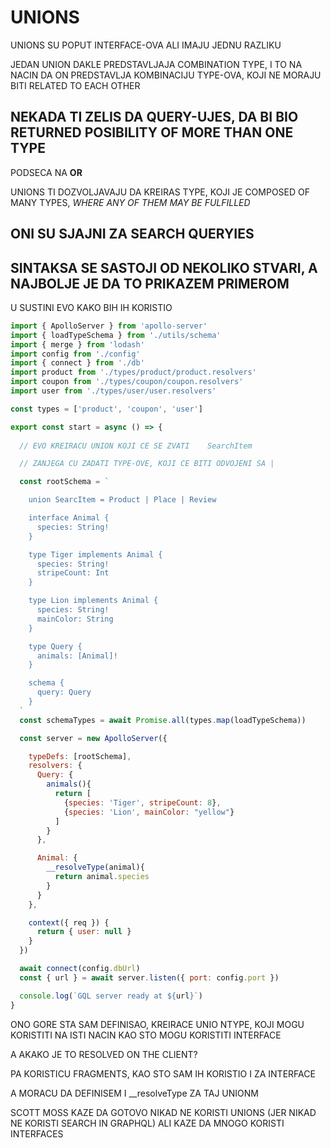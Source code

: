 # UNIONS

UNIONS SU POPUT INTERFACE-OVA ALI IMAJU JEDNU RAZLIKU

JEDAN UNION DAKLE PREDSTAVLJAJA COMBINATION TYPE, I TO NA NACIN DA ON PREDSTAVLJA KOMBINACIJU TYPE-OVA, KOJI NE MORAJU BITI RELATED TO EACH OTHER

## NEKADA TI ZELIS DA QUERY-UJES, DA BI BIO RETURNED POSIBILITY OF MORE THAN ONE TYPE

PODSECA NA **OR**

UNIONS TI DOZVOLJAVAJU DA KREIRAS TYPE, KOJI JE COMPOSED OF MANY TYPES, *WHERE ANY OF THEM MAY BE FULFILLED*

## ONI SU SJAJNI ZA SEARCH QUERYIES

## SINTAKSA SE SASTOJI OD NEKOLIKO STVARI, A NAJBOLJE JE DA TO PRIKAZEM PRIMEROM

U SUSTINI EVO KAKO BIH IH KORISTIO

```javascript
import { ApolloServer } from 'apollo-server'
import { loadTypeSchema } from './utils/schema'
import { merge } from 'lodash'
import config from './config'
import { connect } from './db'
import product from './types/product/product.resolvers'
import coupon from './types/coupon/coupon.resolvers'
import user from './types/user/user.resolvers'

const types = ['product', 'coupon', 'user']

export const start = async () => {
  
  // EVO KREIRACU UNION KOJI CE SE ZVATI    SearchItem

  // ZANJEGA CU ZADATI TYPE-OVE, KOJI CE BITI ODVOJENI SA |  

  const rootSchema = `

    union SearcItem = Product | Place | Review

    interface Animal {
      species: String!
    }

    type Tiger implements Animal {
      species: String!
      stripeCount: Int
    }

    type Lion implements Animal {
      species: String!
      mainColor: String
    }

    type Query {
      animals: [Animal]!
    }

    schema {
      query: Query
    }
  `
  const schemaTypes = await Promise.all(types.map(loadTypeSchema))

  const server = new ApolloServer({

    typeDefs: [rootSchema],
    resolvers: {
      Query: {
        animals(){
          return [
            {species: 'Tiger', stripeCount: 8},
            {species: 'Lion', mainColor: "yellow"}
          ]
        }
      },

      Animal: {
        __resolveType(animal){
          return animal.species
        }
      }
    },

    context({ req }) {
      return { user: null }
    }
  })

  await connect(config.dbUrl)
  const { url } = await server.listen({ port: config.port })

  console.log(`GQL server ready at ${url}`)
}
```

ONO GORE STA SAM DEFINISAO, KREIRACE UNIO NTYPE, KOJI MOGU KORISTITI NA ISTI NACIN KAO STO MOGU KORISTITI INTERFACE

A AKAKO JE TO RESOLVED ON THE CLIENT?

PA KORISTICU FRAGMENTS, KAO STO SAM IH KORISTIO I ZA INTERFACE

A MORACU DA DEFINISEM I __resolveType ZA TAJ UNIONM

SCOTT MOSS KAZE DA GOTOVO NIKAD NE KORISTI UNIONS (JER NIKAD NE KORISTI SEARCH IN GRAPHQL) ALI KAZE DA MNOGO KORISTI INTERFACES
